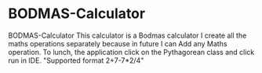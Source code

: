 # BODMAS-Calculator
BODMAS-Calculator
This calculator  is a Bodmas calculator 
I create all the maths operations separately because in future I can Add any Maths operation.
To lunch, the application click on the Pythagorean class and click run in IDE.
"Supported format 2+7-7*2/4"
